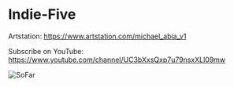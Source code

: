 # Indie-Five
Artstation: https://www.artstation.com/michael_abia_v1

Subscribe on YouTube: https://www.youtube.com/channel/UC3bXxsQxp7u79nsxXLl09mw

![SoFar](https://user-images.githubusercontent.com/31394535/130306807-9b174a67-ac1c-4539-8a14-afe1f6cc19ea.png)


